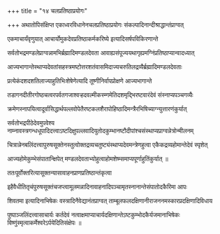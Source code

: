 +++
title = "१४ चलप्रतिष्ठाप्रयोगः"

+++
अथातोपिसंक्षिप्त एकाध्वरविधानेनचलप्रतिष्ठाप्रयोगः संकल्पादिनान्दीश्राद्धान्तंप्राग्वत्

एकमाचार्यंवृणुयात् आचार्योमुकदेवप्रतिष्ठाकर्मकरिष्ये इत्यादिसर्षपविकिरणान्ते

सर्वतोभद्रमण्डलेप्राग्वन्नामभिर्ब्रह्मादिमण्डलदेवता आवाह्यसंपूज्ययथागृह्यमग्निंप्रतिष्ठाप्यान्वादध्यात्

आज्यभागान्तेस्थाप्यदेवतांसहस्त्रमष्टोत्तरशतंवासमिदाज्यचरुतिलद्रव्यैर्ब्रह्मादिमण्डलदेवताः

प्रत्येकंदशदशतिलाज्याहुतिभिःशेषेणेत्यादि तूष्णीनिर्वापप्रोक्षणे आज्यभागान्ते

तडागनदीतीरगोष्ठचत्वरपर्वतगजाश्वर्‍हदवल्मीकस्म्गमेतिदशमृद्भिरष्टवारंदेवं संस्नाप्यपञ्चगव्यैः

क्रमेणस्नापयित्वादूर्वासिद्धार्थपल्लवोपेतैरष्टकलशैरापोहिष्ठादिमन्त्रैरभिषिच्याग्न्युत्तारणंकुर्यात्

सर्वतोभद्रपीठेदेवमुपवेश्य नाम्नावस्त्रगन्धधूपादिदत्त्वाऽष्टदिक्षुपल्लवादियुतोदकुम्भानष्टौदीपांश्चसंस्थाप्यप्राग्वन्नेत्रोन्मीलनम्

चित्रान्नेनबलिंदत्त्वापुरुषसूक्तेनस्तुत्वोक्तद्रव्यचतुष्ट्यंस्थाप्यदेवमन्त्रेणहुत्वा एकैकद्रव्यहोमान्तेदेवं स्पृशेत्

आज्यहोमेकुम्भेसंपातान्क्षिपेत् मण्डलदेवताभ्योहुत्वाहोमशेष्म्समाप्यपूर्णाहुतिंकुर्यात् ॥

ततःपूर्वोक्तरित्यासूक्तन्यासावाहनप्राणप्रतिष्ठान्तंकृत्वा

इहैवैधीतितृचंपुरुषसूक्तंचजप्त्वामूलमन्नादिनावाहनादिपञ्चामृतस्नानान्तेसंपातोदकैरिमा आपः

शिवतमा इत्यादिनाभिषेकः वस्त्रादिनैवेद्यानंतप्राग्वत् ताम्बूलफलदक्षिणानीराजननमस्कारप्रदक्षिणादिविधाय

पुष्पाञ्जलिंदत्त्वासाचार्यः कर्तदेवं नत्वाक्षमाप्याचार्यदक्षिणान्तेऽष्टकुम्भोदकैर्यजमानाभिषेकः विष्णुंस्मृत्वाकर्मेश्वरेऽर्पयेदितिसंक्षेपः ॥
